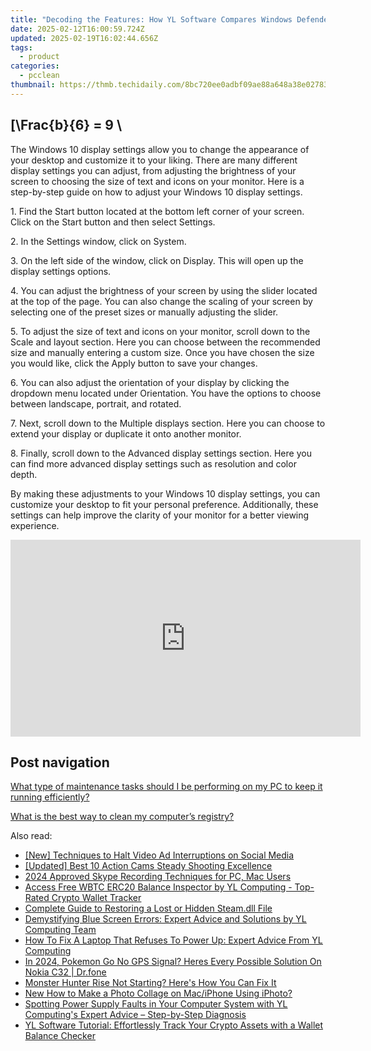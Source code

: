 ```yaml
---
title: "Decoding the Features: How YL Software Compares Windows Defender with Windows Security"
date: 2025-02-12T16:00:59.724Z
updated: 2025-02-19T16:02:44.656Z
tags:
  - product
categories:
  - pcclean
thumbnail: https://thmb.techidaily.com/8bc720ee0adbf09ae88a648a38e027832e102c5d3884a2078035ea55eb60772c.jpg
---
```


## \[\Frac{b}{6} = 9 \

The Windows 10 display settings allow you to change the appearance of your desktop and customize it to your liking. There are many different display settings you can adjust, from adjusting the brightness of your screen to choosing the size of text and icons on your monitor. Here is a step-by-step guide on how to adjust your Windows 10 display settings. 

1\. Find the Start button located at the bottom left corner of your screen. Click on the Start button and then select Settings.

2\. In the Settings window, click on System.

3\. On the left side of the window, click on Display. This will open up the display settings options. 

4\. You can adjust the brightness of your screen by using the slider located at the top of the page. You can also change the scaling of your screen by selecting one of the preset sizes or manually adjusting the slider.

5\. To adjust the size of text and icons on your monitor, scroll down to the Scale and layout section. Here you can choose between the recommended size and manually entering a custom size. Once you have chosen the size you would like, click the Apply button to save your changes.

6\. You can also adjust the orientation of your display by clicking the dropdown menu located under Orientation. You have the options to choose between landscape, portrait, and rotated.

7\. Next, scroll down to the Multiple displays section. Here you can choose to extend your display or duplicate it onto another monitor.

8\. Finally, scroll down to the Advanced display settings section. Here you can find more advanced display settings such as resolution and color depth. 

By making these adjustments to your Windows 10 display settings, you can customize your desktop to fit your personal preference. Additionally, these settings can help improve the clarity of your monitor for a better viewing experience.

<!-- affiliate ads begin -->
<iframe width="560" height="315" src="https://www.youtube.com/embed/FLO5dwmJAVs?si=1OYH8rv8aPaMsCiU" title="YouTube video player" frameborder="0" allow="accelerometer; autoplay; clipboard-write; encrypted-media; gyroscope; picture-in-picture; web-share" referrerpolicy="strict-origin-when-cross-origin" allowfullscreen></iframe>
<!-- affiliate ads end -->

## Post navigation

[What type of maintenance tasks should I be performing on my PC to keep it running efficiently?](https://tools.techidaily.com/pcclean/products/)

[What is the best way to clean my computer’s registry?](https://tools.techidaily.com/pcclean/products/)

<ins class="adsbygoogle"
     style="display:block"
     data-ad-format="autorelaxed"
     data-ad-client="ca-pub-7571918770474297"
     data-ad-slot="1223367746"></ins>

<ins class="adsbygoogle"
     style="display:block"
     data-ad-client="ca-pub-7571918770474297"
     data-ad-slot="8358498916"
     data-ad-format="auto"
     data-full-width-responsive="true"></ins>

<span class="atpl-alsoreadstyle">Also read:</span>
<div><ul>
<li><a href="https://facebook-video-recording.techidaily.com/new-techniques-to-halt-video-ad-interruptions-on-social-media/"><u>[New] Techniques to Halt Video Ad Interruptions on Social Media</u></a></li>
<li><a href="https://extra-lessons.techidaily.com/updated-best-10-action-cams-steady-shooting-excellence/"><u>[Updated] Best 10 Action Cams Steady Shooting Excellence</u></a></li>
<li><a href="https://screen-mirroring-recording.techidaily.com/2024-approved-skype-recording-techniques-for-pc-mac-users/"><u>2024 Approved Skype Recording Techniques for PC, Mac Users</u></a></li>
<li><a href="https://discover-best.techidaily.com/access-free-wbtc-erc20-balance-inspector-by-yl-computing-top-rated-crypto-wallet-tracker/"><u>Access Free WBTC ERC20 Balance Inspector by YL Computing - Top-Rated Crypto Wallet Tracker</u></a></li>
<li><a href="https://tech-recovery.techidaily.com/complete-guide-to-restoring-a-lost-or-hidden-steamdll-file/"><u>Complete Guide to Restoring a Lost or Hidden Steam.dll File</u></a></li>
<li><a href="https://discover-best.techidaily.com/demystifying-blue-screen-errors-expert-advice-and-solutions-by-yl-computing-team/"><u>Demystifying Blue Screen Errors: Expert Advice and Solutions by YL Computing Team</u></a></li>
<li><a href="https://discover-best.techidaily.com/how-to-fix-a-laptop-that-refuses-to-power-up-expert-advice-from-yl-computing/"><u>How To Fix A Laptop That Refuses To Power Up: Expert Advice From YL Computing</u></a></li>
<li><a href="https://android-pokemon-go.techidaily.com/in-2024-pokemon-go-no-gps-signal-heres-every-possible-solution-on-nokia-c32-drfone-by-drfone-virtual-android/"><u>In 2024, Pokemon Go No GPS Signal? Heres Every Possible Solution On Nokia C32 | Dr.fone</u></a></li>
<li><a href="https://win-answers.techidaily.com/monster-hunter-rise-not-starting-heres-how-you-can-fix-it/"><u>Monster Hunter Rise Not Starting? Here's How You Can Fix It</u></a></li>
<li><a href="https://meme-emoji.techidaily.com/new-how-to-make-a-photo-collage-on-maciphone-using-iphoto/"><u>New How to Make a Photo Collage on Mac/iPhone Using iPhoto?</u></a></li>
<li><a href="https://discover-best.techidaily.com/spotting-power-supply-faults-in-your-computer-system-with-yl-computings-expert-advice-step-by-step-diagnosis/"><u>Spotting Power Supply Faults in Your Computer System with YL Computing's Expert Advice – Step-by-Step Diagnosis</u></a></li>
<li><a href="https://discover-best.techidaily.com/yl-software-tutorial-effortlessly-track-your-crypto-assets-with-a-wallet-balance-checker/"><u>YL Software Tutorial: Effortlessly Track Your Crypto Assets with a Wallet Balance Checker</u></a></li>
</ul></div>

